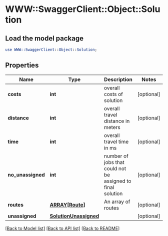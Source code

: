 # WWW::SwaggerClient::Object::Solution

## Load the model package
```perl
use WWW::SwaggerClient::Object::Solution;
```

## Properties
Name | Type | Description | Notes
------------ | ------------- | ------------- | -------------
**costs** | **int** | overall costs of solution | [optional] 
**distance** | **int** | overall travel distance in meters | [optional] 
**time** | **int** | overall travel time in ms | [optional] 
**no_unassigned** | **int** | number of jobs that could not be assigned to final solution | [optional] 
**routes** | [**ARRAY[Route]**](Route.md) | An array of routes | [optional] 
**unassigned** | [**SolutionUnassigned**](SolutionUnassigned.md) |  | [optional] 

[[Back to Model list]](../README.md#documentation-for-models) [[Back to API list]](../README.md#documentation-for-api-endpoints) [[Back to README]](../README.md)


